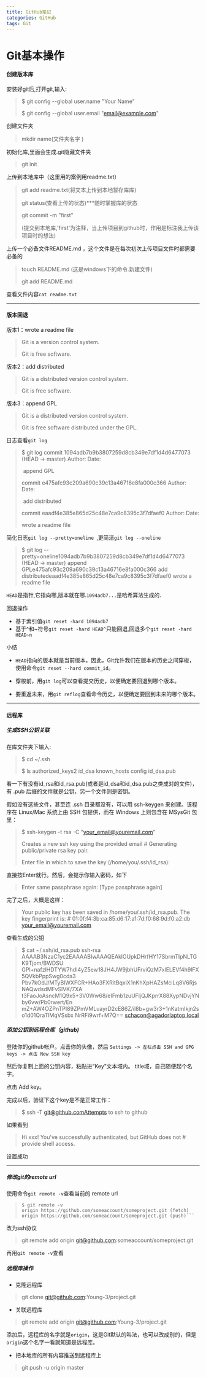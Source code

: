 ```yaml
---
title: GitHub笔记
categories: GitHub
tags: Git
---
```




# Git基本操作

#### 创建版本库

安装好git后,打开git,输入:

> $ git config --global user.name "Your Name"
>
> $ git config --global user.email "email@example.com"



创建文件夹

> mkdir name(文件夹名字 )



初始化库,里面会生成.git隐藏文件夹

> git init



上传到本地库中（这里用的案例用readme.txt） 

>git add readme.txt(将文本上传到本地暂存库库)
>
>git status(查看上传的状态)***随时掌握库的状态
>
>git commit -m "first"
>
>(提交到本地库,'first'为注释，当上传项目到github时，作用是标注我上传该项目时的想法)



上传一个必备文件README.md ，这个文件是在每次初次上传项目文件时都需要必备的

> touch README.md (这是windows下的命令.新建文件)
>
> git add README.md



查看文件内容`cat readme.txt`

---







#### 版本回退

版本1：wrote a readme file

> Git is a version control system.
>
> Git is free software.

版本2：add distributed

> Git is a distributed version control system.
>
> Git is free software.


版本3：append GPL

> Git is a distributed version control system.
>
> Git is free software distributed under the GPL.



日志查看`git log`

> $ git log
> commit 1094adb7b9b3807259d8cb349e7df1d4d6477073 (HEAD -> master)
> Author: 
> Date:   
>
> ​	append GPL
>
> commit e475afc93c209a690c39c13a46716e8fa000c366
> Author: 
> Date:   
>
> ​	add distributed
>
> commit eaadf4e385e865d25c48e7ca9c8395c3f7dfaef0
> Author:
> Date:   
>
> wrote a readme file



简化日志`git log --pretty=oneline `,更简洁`git log --oneline`

> $ git log --pretty=oneline1094adb7b9b3807259d8cb349e7df1d4d6477073 (HEAD -> master) append GPLe475afc93c209a690c39c13a46716e8fa000c366 add distributedeaadf4e385e865d25c48e7ca9c8395c3f7dfaef0 wrote a readme file

`HEAD`是指针,它指向哪,版本就在哪.`1094adb7...`是哈希算法生成的.



回退操作

* 基于索引值`git reset -hard 1094adb7`
* 基于^和~符号`git reset -hard HEAD^`只能回退,回退多个`git reset -hard HEAD~n`



小结

- `HEAD`指向的版本就是当前版本，因此，Git允许我们在版本的历史之间穿梭，使用命令`git reset --hard commit_id`。

- 穿梭前，用`git log`可以查看提交历史，以便确定要回退到哪个版本。

- 要重返未来，用`git reflog`查看命令历史，以便确定要回到未来的哪个版本。
---
  

#### 远程库

##### 生成SSH公钥关联

在库文件夹下输入:

> $ cd ~/.ssh
>
> $ ls
> authorized_keys2  id_dsa       known_hosts
> config            id_dsa.pub



看一下有没有id_rsa和id_rsa.pub(或者是id_dsa和id_dsa.pub之类成对的文件)，有 .pub 后缀的文件就是公钥，另一个文件则是密钥。

假如没有这些文件，甚至连 .ssh 目录都没有，可以用 ssh-keygen 来创建。该程序在 Linux/Mac 系统上由 SSH 包提供，而在 Windows 上则包含在 MSysGit 包里： 

> $ ssh-keygen -t rsa -C "your_email@youremail.com"
>
> Creates a new ssh key using the provided email # Generating public/private rsa key pair.
>
> Enter file in which to save the key (/home/you/.ssh/id_rsa):



直接按Enter就行。然后，会提示你输入密码，如下 

> Enter same passphrase again: [Type passphrase again]



完了之后，大概是这样：

> Your public key has been saved in /home/you/.ssh/id_rsa.pub.
> The key fingerprint is: # 01:0f:f4:3b:ca:85:d6:17:a1:7d:f0:68:9d:f0:a2:db your_email@youremail.com



查看生成的公钥

> $ cat ~/.ssh/id_rsa.pub ssh-rsa AAAAB3NzaC1yc2EAAAABIwAAAQEAklOUpkDHrfHY17SbrmTIpNLTGK9Tjom/BWDSU GPl+nafzlHDTYW7hdI4yZ5ew18JH4JW9jbhUFrviQzM7xlELEVf4h9lFX5QVkbPppSwg0cda3 Pbv7kOdJ/MTyBlWXFCR+HAo3FXRitBqxiX1nKhXpHAZsMciLq8V6RjsNAQwdsdMFvSlVK/7XA t3FaoJoAsncM1Q9x5+3V0Ww68/eIFmb1zuUFljQJKprrX88XypNDvjYNby6vw/Pb0rwert/En mZ+AW4OZPnTPI89ZPmVMLuayrD2cE86Z/il8b+gw3r3+1nKatmIkjn2so1d01QraTlMqVSsbx NrRFi9wrf+M7Q== schacon@agadorlaptop.local 



##### 添加公钥到远程仓库（github)

登陆你的github帐户。点击你的头像，然后 `Settings -> 左栏点击 SSH and GPG keys -> 点击 New SSH key`

然后你复制上面的公钥内容，粘贴进“Key”文本域内。 title域，自己随便起个名字。

点击 Add key。

完成以后，验证下这个key是不是正常工作：

> $ ssh -T git@github.comAttempts to ssh to github

如果看到

> Hi xxx! You've successfully authenticated, but GitHub does not # provide shell access.

设置成功

---


##### 修改git的remote url

使用命令` git remote -v `查看当前的 remote url 

> ```
> $ git remote -v
> origin https://github.com/someaccount/someproject.git (fetch)
> origin https://github.com/someaccount/someproject.git (push)```



改为ssh协议

> git remote add origin git@github.com:someaccount/someproject.git



再用`git remote -v`查看



##### 远程库操作

* 克隆远程库

> git clone git@github.com:Young-3/project.git

* 关联远程库


> git remote add origin git@github.com:Young-3/project.git


添加后，远程库的名字就是`origin`，这是Git默认的叫法，也可以改成别的，但是`origin`这个名字一看就知道是远程库。 

* 把本地库的所有内容推送到远程库上 

> git push -u origin master